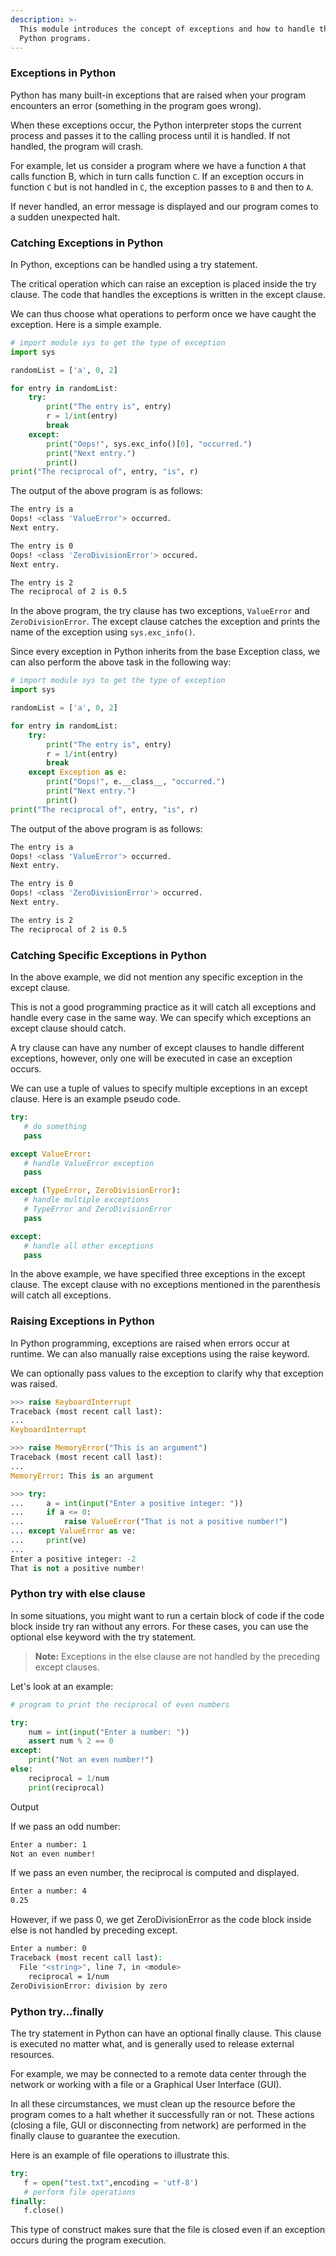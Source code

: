 ```yaml
---
description: >-
  This module introduces the concept of exceptions and how to handle them in your
  Python programs.
---
```


### Exceptions in Python
Python has many built-in exceptions that are raised when your program encounters an error (something in the program goes wrong).

When these exceptions occur, the Python interpreter stops the current process and passes it to the calling process until it is handled. If not handled, the program will crash.

For example, let us consider a program where we have a function `A` that calls function B, which in turn calls function `C`. If an exception occurs in function `C` but is not handled in `C`, the exception passes to `B` and then to `A`.

If never handled, an error message is displayed and our program comes to a sudden unexpected halt.

### Catching Exceptions in Python
In Python, exceptions can be handled using a try statement.

The critical operation which can raise an exception is placed inside the try clause. The code that handles the exceptions is written in the except clause.

We can thus choose what operations to perform once we have caught the exception. Here is a simple example.

```python
# import module sys to get the type of exception
import sys

randomList = ['a', 0, 2]

for entry in randomList:
    try:
        print("The entry is", entry)
        r = 1/int(entry)
        break
    except:
        print("Oops!", sys.exc_info()[0], "occurred.")
        print("Next entry.")
        print()
print("The reciprocal of", entry, "is", r)
```

The output of the above program is as follows:

```bash
The entry is a
Oops! <class 'ValueError'> occurred.
Next entry.

The entry is 0
Oops! <class 'ZeroDivisionError'> occured.
Next entry.

The entry is 2
The reciprocal of 2 is 0.5
```

In the above program, the try clause has two exceptions, `ValueError` and `ZeroDivisionError`. The except clause catches the exception and prints the name of the exception using `sys.exc_info()`.

Since every exception in Python inherits from the base Exception class, we can also perform the above task in the following way:

```python
# import module sys to get the type of exception
import sys

randomList = ['a', 0, 2]

for entry in randomList:
    try:
        print("The entry is", entry)
        r = 1/int(entry)
        break
    except Exception as e:
        print("Oops!", e.__class__, "occurred.")
        print("Next entry.")
        print()
print("The reciprocal of", entry, "is", r)
```

The output of the above program is as follows:

```bash 
The entry is a
Oops! <class 'ValueError'> occurred.
Next entry.

The entry is 0
Oops! <class 'ZeroDivisionError'> occurred.
Next entry.

The entry is 2
The reciprocal of 2 is 0.5
```

### Catching Specific Exceptions in Python
In the above example, we did not mention any specific exception in the except clause.

This is not a good programming practice as it will catch all exceptions and handle every case in the same way. We can specify which exceptions an except clause should catch.

A try clause can have any number of except clauses to handle different exceptions, however, only one will be executed in case an exception occurs.

We can use a tuple of values to specify multiple exceptions in an except clause. Here is an example pseudo code.

```python
try:
   # do something
   pass

except ValueError:
   # handle ValueError exception
   pass

except (TypeError, ZeroDivisionError):
   # handle multiple exceptions
   # TypeError and ZeroDivisionError
   pass

except:
   # handle all other exceptions
   pass
```

In the above example, we have specified three exceptions in the except clause. The except clause with no exceptions mentioned in the parenthesis will catch all exceptions.

### Raising Exceptions in Python
In Python programming, exceptions are raised when errors occur at runtime. We can also manually raise exceptions using the raise keyword.

We can optionally pass values to the exception to clarify why that exception was raised.

```python
>>> raise KeyboardInterrupt
Traceback (most recent call last):
...
KeyboardInterrupt

>>> raise MemoryError("This is an argument")
Traceback (most recent call last):
...
MemoryError: This is an argument

>>> try:
...     a = int(input("Enter a positive integer: "))
...     if a <= 0:
...         raise ValueError("That is not a positive number!")
... except ValueError as ve:
...     print(ve)
...    
Enter a positive integer: -2
That is not a positive number!
```

### Python try with else clause
In some situations, you might want to run a certain block of code if the code block inside try ran without any errors. For these cases, you can use the optional else keyword with the try statement.

>**Note:** Exceptions in the else clause are not handled by the preceding except clauses.

Let's look at an example:

```python
# program to print the reciprocal of even numbers

try:
    num = int(input("Enter a number: "))
    assert num % 2 == 0
except:
    print("Not an even number!")
else:
    reciprocal = 1/num
    print(reciprocal)
```

Output

If we pass an odd number:

```bash
Enter a number: 1
Not an even number!
```

If we pass an even number, the reciprocal is computed and displayed.

```bash
Enter a number: 4
0.25
```

However, if we pass 0, we get ZeroDivisionError as the code block inside else is not handled by preceding except.

```bash
Enter a number: 0
Traceback (most recent call last):
  File "<string>", line 7, in <module>
    reciprocal = 1/num
ZeroDivisionError: division by zero
```

### Python try...finally
The try statement in Python can have an optional finally clause. This clause is executed no matter what, and is generally used to release external resources.

For example, we may be connected to a remote data center through the network or working with a file or a Graphical User Interface (GUI).

In all these circumstances, we must clean up the resource before the program comes to a halt whether it successfully ran or not. These actions (closing a file, GUI or disconnecting from network) are performed in the finally clause to guarantee the execution.

Here is an example of file operations to illustrate this.

```python
try:
   f = open("test.txt",encoding = 'utf-8')
   # perform file operations
finally:
   f.close()
```

This type of construct makes sure that the file is closed even if an exception occurs during the program execution.
